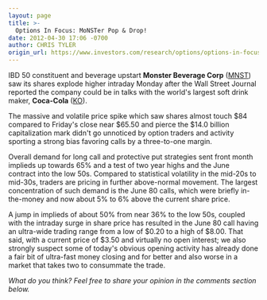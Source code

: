```yaml
---
layout: page
title: >-
  Options In Focus: MoNSTer Pop & Drop!
date: 2012-04-30 17:06 -0700
author: CHRIS TYLER
origin_url: https://www.investors.com/research/options/options-in-focus-monster-pop-drop/
---
```






IBD 50 constituent and beverage upstart **Monster Beverage Corp** ([MNST](https://research.investors.com/quote.aspx?symbol=MNST)) saw its shares explode higher intraday Monday after the Wall Street Journal reported the company could be in talks with the world's largest soft drink maker, **Coca-Cola**  ([KO](https://research.investors.com/quote.aspx?symbol=KO)). 

  

The massive and volatile price spike which saw shares almost touch $84 compared to Friday's close near $65.50 and pierce the $14.0 billion capitalization mark didn't go unnoticed by option traders and activity sporting a strong bias favoring calls by a three-to-one margin. 

  

Overall demand for long call and protective put strategies sent front month implieds up towards 65% and a test of two year highs and the June contract into the low 50s. Compared to statistical volatility in the mid-20s to mid-30s, traders are pricing in further above-normal movement. The largest concentration of such demand is the June 80 calls, which were briefly in-the-money and now about 5% to 6% above the current share price. 

  

A jump in implieds of about 50% from near 36% to the low 50s, coupled with the intraday surge in share price has resulted in the June 80 call having an ultra-wide trading range from a low of $0.20 to a high of $8.00. That said, with a current price of $3.50 and virtually no open interest; we also strongly suspect some of today's obvious opening activity has already done a fair bit of ultra-fast money closing and for better and also worse in a market that takes two to consummate the trade.

  

*What do you think? Feel free to share your opinion in the comments section below.*




